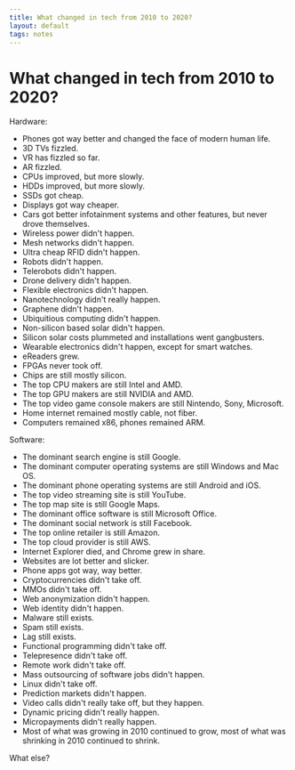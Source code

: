 ```yaml
---
title: What changed in tech from 2010 to 2020?
layout: default
tags: notes
---
```


# What changed in tech from 2010 to 2020?

Hardware:
- Phones got way better and changed the face of modern human life. 
- 3D TVs fizzled. 
- VR has fizzled so far.
- AR fizzled. 
- CPUs improved, but more slowly.
- HDDs improved, but more slowly.
- SSDs got cheap.
- Displays got way cheaper.
- Cars got better infotainment systems and other features, but never drove themselves.
- Wireless power didn't happen.
- Mesh networks didn't happen.
- Ultra cheap RFID didn't happen. 
- Robots didn't happen.
- Telerobots didn't happen.
- Drone delivery didn't happen.
- Flexible electronics didn't happen.
- Nanotechnology didn't really happen.
- Graphene didn't happen. 
- Ubiquitious computing didn't happen.
- Non-silicon based solar didn't happen.
- Silicon solar costs plummeted and installations went gangbusters.
- Wearable electronics didn't happen, except for smart watches.
- eReaders grew.
- FPGAs never took off.
- Chips are still mostly silicon.
- The top CPU makers are still Intel and AMD.
- The top GPU makers are still NVIDIA and AMD.
- The top video game console makers are still Nintendo, Sony, Microsoft.
- Home internet remained mostly cable, not fiber.
- Computers remained x86, phones remained ARM.

Software:
- The dominant search engine is still Google. 
- The dominant computer operating systems are still Windows and Mac OS. 
- The dominant phone operating systems are still Android and iOS. 
- The top video streaming site is still YouTube. 
- The top map site is still Google Maps. 
- The dominant office software is still Microsoft Office. 
- The dominant social network is still Facebook. 
- The top online retailer is still Amazon. 
- The top cloud provider is still AWS. 
- Internet Explorer died, and Chrome grew in share. 
- Websites are lot better and slicker. 
- Phone apps got way, way better. 
- Cryptocurrencies didn't take off. 
- MMOs didn't take off. 
- Web anonymization didn't happen. 
- Web identity didn't happen. 
- Malware still exists. 
- Spam still exists. 
- Lag still exists. 
- Functional programming didn't take off.
- Telepresence didn't take off. 
- Remote work didn't take off.
- Mass outsourcing of software jobs didn't happen.
- Linux didn't take off. 
- Prediction markets didn't happen.
- Video calls didn't really take off, but they happen.
- Dynamic pricing didn't really happen.
- Micropayments didn't really happen.
- Most of what was growing in 2010 continued to grow, most of what was shrinking in 2010 continued to shrink.

What else?
